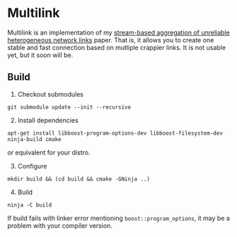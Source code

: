 # Multilink

Multilink is an implementation of my [stream-based aggregation of unreliable heterogeneous network links](http://arxiv.org/abs/1509.08222) paper. That is, it allows you to create one stable and fast connection based on mutliple crappier links. It is not usable yet, but it soon will be.

## Build

1. Checkout submodules

  ```
  git submodule update --init --recursive
  ```

2. Install dependencies

  ```
  apt-get install libboost-program-options-dev libboost-filesystem-dev ninja-build cmake
  ```

  or equivalent for your distro.

3. Configure

  ```
  mkdir build && (cd build && cmake -GNinja ..)
  ```

4. Build

  ```
  ninja -C build
  ```

  If build fails with linker error mentioning `boost::program_options`, it may be a problem with your compiler version.
